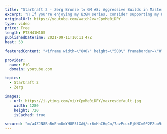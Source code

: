 ```yaml
---
title: "StarCraft 2 - Zerg Bronze to GM #8: Aggressive Builds in Masters 3 (B2GM)"
excerpt: "🐷 If you're enjoying my B2GM series, consider supporting my Patreon: https://www.patreon.com/PiGSC2 0:00 Masters 3 Plan 5:48 Game 1 vs Terran 19:43 Game 2 vs Terran 35:42 Game 3 vs Terran 49:40 Game 4 vs Zerg 52:13 Game 5 vs Terran 1:05:07 Game 6 vs Terran 1:14:05 Viewer questions 1:24:57 Game 7 vs"
originalUrl: https://youtube.com/watch?v=rCpmMe0iDPY
type: video
price: Free
length: PT3H41M10S
publishedDateTime: 2021-09-11T10:11:47Z
heat: 53

featuredContent: "<iframe width=\"800\" height=\"500\" frameborder=\"0\" src=\"https://www.youtube.com/embed/rCpmMe0iDPY\" allow=\"accelerometer; autoplay; encrypted-media; gyroscope; picture-in-picture\" allowfullscreen></iframe>"

provider:
  name: PiG
  domain: youtube.com

topics:
  - StarCraft 2
  - Zerg

images:
  - url: https://i.ytimg.com/vi/rCpmMe0iDPY/maxresdefault.jpg
    width: 1280
    height: 720
    isCached: true

secured: "m/a4ZJN8BnBnEhmUmYH8E5lXAQ/cr6mHhCHqCm/7avPcuxEjKNCm0P2FZuo9ry7SbXPGd83ZOQ6futOoiK2k+iqBkN4sbwPVtlWQhLqJX/QqTMcsWH0WgYEQG07xKlXpMo641m/A3NGLDRwQAgqJmcHhsoYC1tDDbgCnf8qrXpsgg78UGC8MljTwVnvH03WxIJAF5qP9iosVvs1dfaxKeVDbbqzMSAW/qYYrIzArCH1Gxm1VpQVn94GztfOtqDO1vY8nAVN0zycEUfdsOLMEZ8x9Y0a4R3rQe9+M17gONh/vUFOu5eYYMBartE3OZtF3DBaF91mc5bkxOOAj16+Nj7aUB6xnDSD6hjTm97bDHMBZVUyQVtkKciG0cM/yotxoRhUmMLKxqv8N+wfaRzOXznYtexRsW5VBOcSnMoCzXSw=;poZ3WLKP2hNe6fXg8cRnuA=="
---
```


